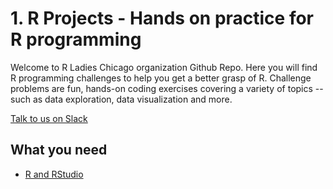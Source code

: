 # 1. R Projects - Hands on practice for R programming

Welcome to R Ladies Chicago organization Github Repo. Here you will find R programming challenges to
help you get a better grasp of R. Challenge problems are fun, hands-on coding exercises covering a variety of topics -- such as data exploration, data visualization and more.


[Talk to us on Slack](https://rladies-chicago.slack.com/messages/C6A01PTU3/)


##  What you need

- [R and RStudio](../R_Installation.md)

